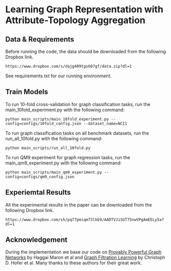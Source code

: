 # Learning Graph Representation with Attribute-Topology Aggregation


## Data & Requirements
Before running the code, the data should be downloaded from the following Dropbox link.
```
https://www.dropbox.com/s/dajg409tgs607gf/data.zip?dl=1
```
See requirements.txt for our running environment. 


## Train Models
To run 10-fold cross-validation for graph classification tasks, run the main_10fold_experiment.py with the following command:
```
python main_scripts/main_10fold_experiment.py --config=configs/10fold_config.json --dataset_name=NCI1
```

To run graph classification tasks on all benchmark datasets, run the run_all_10fold.py with the following command:
```
python main_scripts/run_all_10fold.py
```

To run QM9 experiment for graph regression tasks, run the main_qm9_experiment.py with the following command:
```
python main_scripts/main_qm9_experiment.py --config=configs/qm9_config.json
```

## Experiemtal Results
All the experimental results in the paper can be downloaded from the following Dropbox link.
```
https://www.dropbox.com/sh/pq77pmiqm73lkb9/AADTVJiSGT75nwVPgAmEELy5a?dl=1
```

## Acknowledgement
During the implementation we base our code on [Provably Powerful Graph Networks](https://github.com/hadarser/ProvablyPowerfulGraphNetworks_torch) by Haggai Maron et al and [Graph Filtration Learning](https://github.com/c-hofer/graph_filtration_learning) by Christoph D. Hofer et al. Many thanks to these authors for their great work. 
